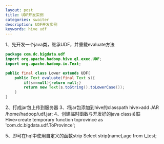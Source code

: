 ```yaml
---
layout: post
title: UDF开发实例
categories: swaiter
description: UDF开发实例
keywords: hive udf
---
```



1、先开发一个java类，继承UDF，并重载evaluate方法

```java
package com.dc.bigdata.udf
import org.apache.hadoop.hive.ql.exec.UDF;
import org.apache.hadoop.io.Text;

public final class Lower extends UDF{
	public Text evaluate(final Text s){
		if(s==null){return null;}
		return new Text(s.toString().toLowerCase());
	}
}

```

2、打成jar包上传到服务器
3、将jar包添加到hive的classpath
hive>add JAR /home/hadoop/udf.jar;
4、创建临时函数与开发好的java class关联
Hive>create temporary function toprovince as 'com.dc.bigdata.udf.ToProvince';

5、即可在hql中使用自定义的函数strip 
Select strip(name),age from t_test;
